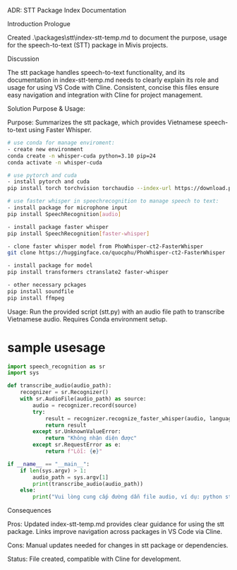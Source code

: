 ADR: STT Package Index Documentation



Introduction
Prologue

Created .\packages\stt\index-stt-temp.md to document the purpose, usage for the speech-to-text (STT) package in Mivis projects.




Discussion

The stt package handles speech-to-text functionality, and its documentation in index-stt-temp.md needs to clearly explain its role and usage for using VS Code with Cline. Consistent, concise this files ensure easy navigation and integration with Cline for project management.




Solution
Purpose & Usage:

Purpose: Summarizes the stt package, which provides Vietnamese speech-to-text using Faster Whisper.

```bash
# use conda for manage enviroment:
- create new environment
conda create -n whisper-cuda python=3.10 pip=24
conda activate -n whisper-cuda

# use pytorch and cuda
- install pytorch and cuda
pip install torch torchvision torchaudio --index-url https://download.pytorch.org/whl/cu126

# use faster whisper in speechrecognition to manage speech to text:
- install package for microphone input
pip install SpeechRecognition[audio] 

- install package faster whisper
pip install SpeechRecognition[faster-whisper]

- clone faster whisper model from PhoWhisper-ct2-FasterWhisper
git clone https://huggingface.co/quocphu/PhoWhisper-ct2-FasterWhisper

- install package for model
pip install transformers ctranslate2 faster-whisper

- other necessary pckages
pip install soundfile
pip install ffmpeg
```

Usage: Run the provided script (stt.py) with an audio file path to transcribe Vietnamese audio. Requires Conda environment setup.

# sample usesage

```python
import speech_recognition as sr
import sys

def transcribe_audio(audio_path):
    recognizer = sr.Recognizer()
    with sr.AudioFile(audio_path) as source:
        audio = recognizer.record(source)
        try:
            result = recognizer.recognize_faster_whisper(audio, language="vi", model="packages\stt\models\PhoWhisper-ct2-FasterWhisper\PhoWhisper-base-ct2-fasterWhisper")
            return result
        except sr.UnknownValueError:
            return "Không nhận diện được"
        except sr.RequestError as e:
            return f"Lỗi: {e}"

if __name__ == "__main__":
    if len(sys.argv) > 1:
        audio_path = sys.argv[1]
        print(transcribe_audio(audio_path))
    else:
        print("Vui lòng cung cấp đường dẫn file audio, ví dụ: python stt.py 'D:/path/to/sample.wav'")
```



Consequences

Pros: Updated index-stt-temp.md provides clear guidance for using the stt package. Links improve navigation across packages in VS Code via Cline.

Cons: Manual updates needed for changes in stt package or dependencies.

Status: File created, compatible with Cline for development.